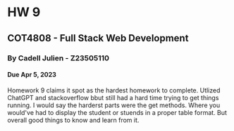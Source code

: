 # HW 9
## COT4808 - Full Stack Web Development
### By Cadell Julien - Z23505110
#### Due Apr 5, 2023

Homework 9 claims it spot as the hardest homework to complete. Utlized ChatGPT and stackoverflow bbut still had a hard time trying to get things running. I would say the harderst parts were the get methods. Where you would've had to display the student or stuends in a proper table format. But overall good things to know and learn from it.